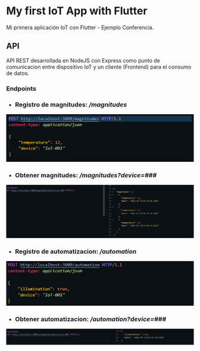 # My first IoT App with Flutter

Mi primera aplicación IoT con Flutter - Ejemplo Conferencia.

## **API**

API REST desarrollada en NodeJS con Express como punto de comunicacion entre dispositivo IoT y un cliente (Frontend) para el consumo de datos.


### **Endpoints**

- ### Registro de magnitudes: */magnitudes*
  
![Registo de magnitudes](docs/images/api/endpoint1.PNG "Registro de magnitudes")

- ### Obtener magnitudes: */magnitudes?device=###*
  
![Obtener magnitudes](docs/images/api/endpoint2.PNG "Obtener magnitudes")

- ### Registro de automatizacion: */automation*
  
![Registo de Automatizacion](docs/images/api/endpoint3.PNG "Registro de automatizacion")

- ### Obtener automatizacion: */automation?device=###*
  
![Obtener automatizacion](docs/images/api/endpoint4.PNG "Obtener automatizacion")
